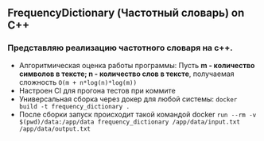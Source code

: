## FrequencyDictionary (Частотный словарь) on C++
### Представляю реализацию частотного словаря на c++.
- Алгоритмическая оценка работы программы: Пусть **m - количество символов в тексте; n - количество слов в тексте**, получаемая сложность `O(m + n*log(n)*log(m))`
- Настроен CI для прогона тестов при коммите
- Универсальная сборка через докер для любой системы: `docker build -t frequency_dictionary .`
- После сборки запуск происходит такой командой docker `run --rm -v $(pwd)/data:/app/data frequency_dictionary /app/data/input.txt /app/data/output.txt`
